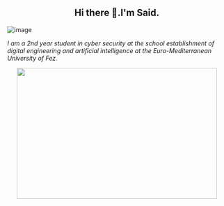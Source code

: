 
<h2 align="center"> Hi there 👋.I'm Said.</h2>

![image](https://user-images.githubusercontent.com/86806365/218316508-c334e210-ed13-4c1f-80f6-4d2e6c64869b.png)

   *I am a 2nd year student in cyber security at the school establishment of digital engineering and artificial intelligence* 
   *at the Euro-Mediterranean University of Fez.*


<p align="center">
  <img width="460" height="300" src="![image](https://user-images.githubusercontent.com/86806365/218287016-ec1d9840-0732-4b11-8cd0-6a10df0494d5.png)">
</p>


<!--



**saidelouardi/saidelouardi** is a ✨ _special_ ✨ repository because its `README.md` (this file) appears on your GitHub profile.

Here are some ideas to get you started:

- 🔭 I’m currently working on ...
- 🌱 I’m currently learning ...
- 👯 I’m looking to collaborate on ...
- 🤔 I’m looking for help with ...
- 💬 Ask me about ...
- 📫 How to reach me: ...
- 😄 Pronouns: ...
- ⚡ Fun fact: ...
-->
